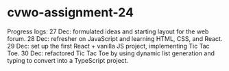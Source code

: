 # cvwo-assignment-24

Progress logs:
27 Dec: formulated ideas and starting layout for the web forum.
28 Dec: refresher on JavaScript and learning HTML, CSS, and React.
29 Dec: set up the first React + vanilla JS project, implementing Tic Tac Toe.
30 Dec: refactored Tic Tac Toe by using dynamic list generation and typing to convert into a TypeScript project.
